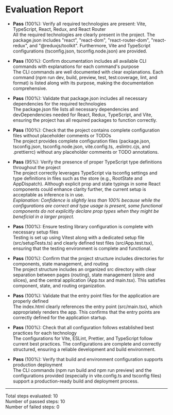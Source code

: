 # Evaluation Report

- **Pass** (100%): Verify all required technologies are present: Vite, TypeScript, React, Redux, and React Router  
  All the required technologies are clearly present in the project. The package.json includes "react", "react-dom", "react-router-dom", "react-redux", and "@reduxjs/toolkit". Furthermore, Vite and TypeScript configurations (tsconfig.json, tsconfig.node.json) are provided.  

- **Pass** (100%): Confirm documentation includes all available CLI commands with explanations for each command's purpose  
  The CLI commands are well documented with clear explanations. Each command (npm run dev, build, preview, test, test:coverage, lint, and format) is listed along with its purpose, making the documentation comprehensive.  

- **Pass** (100%): Validate that package.json includes all necessary dependencies for the required technologies  
  The package.json file lists all necessary dependencies and devDependencies needed for React, Redux, TypeScript, and Vite, ensuring the project has all required packages to function correctly.  

- **Pass** (100%): Check that the project contains complete configuration files without placeholder comments or TODOs  
  The project provides complete configuration files (package.json, tsconfig.json, tsconfig.node.json, vite.config.ts, .eslintrc.cjs, and .prettierrc) without any placeholder comments or TODO annotations.  

- **Pass** (95%): Verify the presence of proper TypeScript type definitions throughout the project  
  The project correctly leverages TypeScript via tsconfig settings and type definitions in files such as the store (e.g., RootState and AppDispatch). Although explicit prop and state typings in some React components could enhance clarity further, the current setup is acceptable as inference is in use.  
  *Explanation: Confidence is slightly less than 100% because while the configurations are correct and type usage is present, some functional components do not explicitly declare prop types when they might be beneficial in a larger project.*

- **Pass** (100%): Ensure testing library configuration is complete with necessary setup files  
  Testing is set up using Vitest along with a dedicated setup file (src/setupTests.ts) and clearly defined test files (src/App.test.tsx), ensuring that the testing environment is complete and functional.  

- **Pass** (100%): Confirm that the project structure includes directories for components, state management, and routing  
  The project structure includes an organized src directory with clear separation between pages (routing), state management (store and slices), and the central application (App.tsx and main.tsx). This satisfies component, state, and routing organization.  

- **Pass** (100%): Validate that the entry point files for the application are properly defined  
  The index.html clearly references the entry point (src/main.tsx), which appropriately renders the app. This confirms that the entry points are correctly defined for the application startup.  

- **Pass** (100%): Check that all configuration follows established best practices for each technology  
  The configurations for Vite, ESLint, Prettier, and TypeScript follow current best practices. The configurations are complete and correctly structured, ensuring a reliable development and build environment.  

- **Pass** (100%): Verify that build and environment configuration supports production deployment  
  The CLI commands (npm run build and npm run preview) and the configurations provided (especially in vite.config.ts and tsconfig files) support a production-ready build and deployment process.  

---

Total steps evaluated: 10  
Number of passed steps: 10  
Number of failed steps: 0